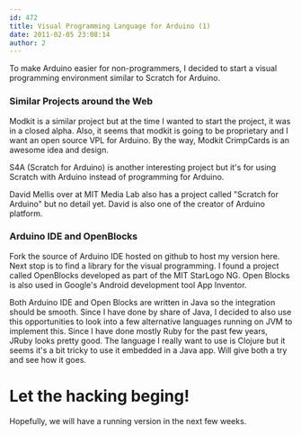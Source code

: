 ```yaml
---
id: 472
title: Visual Programming Language for Arduino (1)
date: 2011-02-05 23:08:14
author: 2
---
```


To make Arduino easier for non-programmers, I decided to start a visual programming environment similar to Scratch for Arduino.

### Similar Projects around the Web

Modkit is a similar project but at the time I wanted to start the project, it was in a closed alpha. Also, it seems that modkit is going to be proprietary and I want an open source VPL for Arduino. By the way, Modkit CrimpCards is an awesome idea and design.

S4A (Scratch for Arduino) is another interesting project but it's for using Scratch with Arduino instead of programming for Arduino.

David Mellis over at MIT Media Lab also has a project called "Scratch for Arduino" but no detail yet. David is also one of the creator of Arduino platform.

### Arduino IDE and OpenBlocks

Fork the source of Arduino IDE hosted on github to host my version here. Next stop is to find a library for the visual programming. I found a project called OpenBlocks developed as part of the MIT StarLogo NG. Open Blocks is also used in Google's Android development tool App Inventor.

Both Arduino IDE and Open Blocks are written in Java so the integration should be smooth. Since I have done by share of Java, I decided to also use this opportunities to look into a few alternative languages running on JVM to implement this. Since I have done mostly Ruby for the past few years, JRuby looks pretty good. The language I really want to use is Clojure but it seems it's a bit tricky to use it embedded in a Java app. Will give both a try and see how it goes.

# Let the hacking beging!

Hopefully, we will have a running version in the next few weeks.
